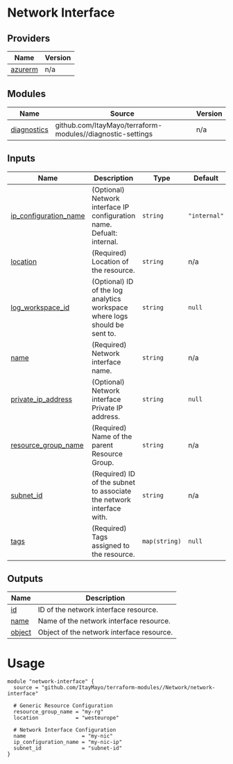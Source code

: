 <!-- BEGIN_TF_DOCS -->
# Network Interface

## Providers

| Name | Version |
|------|---------|
| <a name="provider_azurerm"></a> [azurerm](#provider\_azurerm) | n/a |

## Modules

| Name | Source | Version |
|------|--------|---------|
| <a name="module_diagnostics"></a> [diagnostics](#module\_diagnostics) | github.com/ItayMayo/terraform-modules//diagnostic-settings | n/a |

## Inputs

| Name | Description | Type | Default | Required |
|------|-------------|------|---------|:--------:|
| <a name="input_ip_configuration_name"></a> [ip\_configuration\_name](#input\_ip\_configuration\_name) | (Optional) Network interface IP configuration name. Defualt: internal. | `string` | `"internal"` | no |
| <a name="input_location"></a> [location](#input\_location) | (Required) Location of the resource. | `string` | n/a | yes |
| <a name="input_log_workspace_id"></a> [log\_workspace\_id](#input\_log\_workspace\_id) | (Optional) ID of the log analytics workspace where logs should be sent to. | `string` | `null` | no |
| <a name="input_name"></a> [name](#input\_name) | (Required) Network interface name. | `string` | n/a | yes |
| <a name="input_private_ip_address"></a> [private\_ip\_address](#input\_private\_ip\_address) | (Optional) Network interface Private IP address. | `string` | `null` | no |
| <a name="input_resource_group_name"></a> [resource\_group\_name](#input\_resource\_group\_name) | (Required) Name of the parent Resource Group. | `string` | n/a | yes |
| <a name="input_subnet_id"></a> [subnet\_id](#input\_subnet\_id) | (Required) ID of the subnet to associate the network interface with. | `string` | n/a | yes |
| <a name="input_tags"></a> [tags](#input\_tags) | (Required) Tags assigned to the resource. | `map(string)` | `null` | no |

## Outputs

| Name | Description |
|------|-------------|
| <a name="output_id"></a> [id](#output\_id) | ID of the network interface resource. |
| <a name="output_name"></a> [name](#output\_name) | Name of the network interface resource. |
| <a name="output_object"></a> [object](#output\_object) | Object of the network interface resource. |

# Usage

```
module "network-interface" {
  source = "github.com/ItayMayo/terraform-modules//Network/network-interface"

  # Generic Resource Configuration
  resource_group_name = "my-rg"
  location            = "westeurope"

  # Network Interface Configuration
  name                  = "my-nic"
  ip_configuration_name = "my-nic-ip"
  subnet_id             = "subnet-id"
}
```
<!-- END_TF_DOCS -->